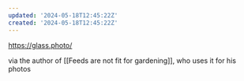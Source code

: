 ```yaml
---
updated: '2024-05-18T12:45:22Z'
created: '2024-05-18T12:45:22Z'
---
```

https://glass.photo/

via the author of [[Feeds are not fit for gardening]], who uses it for his photos
